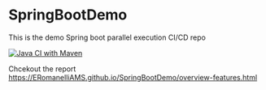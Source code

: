 # SpringBootDemo
This is the demo Spring boot parallel execution CI/CD repo


[![Java CI with Maven](https://github.com/ERomanelliAMS/SpringBootDemo/actions/workflows/maven.yml/badge.svg)](https://github.com/ERomanelliAMS/SpringBootDemo/actions/workflows/maven.yml)

Chcekout the report
https://ERomanelliAMS.github.io/SpringBootDemo/overview-features.html
